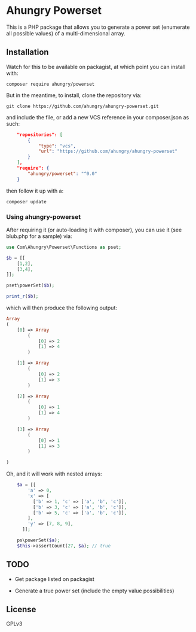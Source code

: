 # Ahungry Powerset

This is a PHP package that allows you to generate a power set
(enumerate all possible values) of a multi-dimensional array.

## Installation
Watch for this to be available on packagist, at which point you can
install with:

```
composer require ahungry/powerset
```

But in the meantime, to install, clone the repository via:

```
git clone https://github.com/ahungry/ahungry-powerset.git
```

and include the file, or add a new VCS reference in your
composer.json as such:

```json
    "repositories": [
        {
            "type": "vcs",
            "url": "https://github.com/ahungry/ahungry-powerset"
        }
    ],
    "require": {
        "ahungry/powerset": "^0.0"
    }
```

then follow it up with a:

```
composer update
```


### Using ahungry-powerset

After requiring it (or auto-loading it with composer), you can use it
(see blub.php for a sample) via:

```php
use Com\Ahungry\Powerset\Functions as pset;

$b = [[
    [1,2],
    [3,4],
]];

pset\powerSet($b);

print_r($b);
```

which will then produce the following output:

```php
Array
(
    [0] => Array
        (
            [0] => 2
            [1] => 4
        )

    [1] => Array
        (
            [0] => 2
            [1] => 3
        )

    [2] => Array
        (
            [0] => 1
            [1] => 4
        )

    [3] => Array
        (
            [0] => 1
            [1] => 3
        )

)
```

Oh, and it will work with nested arrays:

```php
    $a = [[
        'a' => 0,
        'x' => [
          ['b' => 1, 'c' => ['a', 'b', 'c']],
          ['b' => 3, 'c' => ['a', 'b', 'c']],
          ['b' => 5, 'c' => ['a', 'b', 'c']],
        ],
        'y' => [7, 8, 9],
      ]];

    ps\powerSet($a);
    $this->assertCount(27, $a); // true
```

## TODO

- Get package listed on packagist

- Generate a true power set (include the empty value possibilities)

## License
GPLv3
